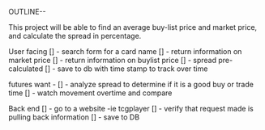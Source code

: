 OUTLINE--

This project will be able to find an average buy-list price and market price, and calculate the spread in percentage.

User facing
[] - search form for a card name
[] - return information on market price
[] - return information on buylist price
[] - spread pre-calculated
[] - save to db with time stamp to track over time

futures want -
[] - analyze spread to determine if it is a good buy or trade time
[] - watch movement overtime and compare

Back end
[] - go to a website
    -ie tcgplayer
[] - verify that request made is pulling back information
[] - save to DB